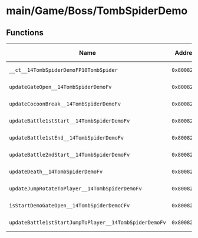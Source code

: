 # main/Game/Boss/TombSpiderDemo

## Functions

| Name | Address | Match % |
|------|---------|---------|
| `__ct__14TombSpiderDemoFP10TombSpider` | `0x80082484` | :x: (0.0%) |
| `updateGateOpen__14TombSpiderDemoFv` | `0x8008254C` | :x: (0.0%) |
| `updateCocoonBreak__14TombSpiderDemoFv` | `0x80082894` | :x: (0.0%) |
| `updateBattle1stStart__14TombSpiderDemoFv` | `0x800829C8` | :x: (0.0%) |
| `updateBattle1stEnd__14TombSpiderDemoFv` | `0x80082A48` | :x: (0.0%) |
| `updateBattle2ndStart__14TombSpiderDemoFv` | `0x80082B14` | :x: (0.0%) |
| `updateDeath__14TombSpiderDemoFv` | `0x80082CEC` | :x: (0.0%) |
| `updateJumpRotateToPlayer__14TombSpiderDemoFv` | `0x80082E98` | :x: (0.0%) |
| `isStartDemoGateOpen__14TombSpiderDemoCFv` | `0x80082F48` | :x: (0.0%) |
| `updateBattle1stStartJumpToPlayer__14TombSpiderDemoFv` | `0x80082F90` | :x: (0.0%) |